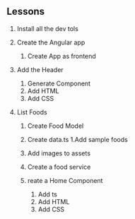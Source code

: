 ## Lessons
1. Install all the dev tols
2. Create the Angular app
    1. Create App as frontend
4. Add the Header
    1. Generate Component
    2. Add HTML
    3. Add CSS

5. List Foods
    1. Create Food Model
    2. Create data.ts
        1.Add sample foods

    3. Add images to assets
    4. Create a food service
    5. reate a Home Component
    
        1. Add ts
        2. Add HTML
        3. Add CSS